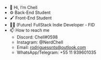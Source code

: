 - 👋 Hi, I’m Chell
- ⚙️ Back-End Student
- 🖌️ Front-End Student
- 👨‍💻 (Future) FullStack Indie Developer - FID
- 📫 How to reach me 
    - Discord: Chell#0598
    - Instagram: @NerdChell
    - Email: rodriguessnts@outlook.com
    - WhatsApp/Telegram: +55 11 939601035
